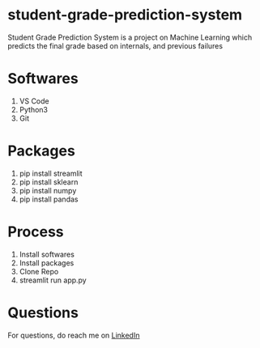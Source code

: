 # student-grade-prediction-system
Student Grade Prediction System is a project on Machine Learning which predicts the final grade based on internals, and previous failures

# Softwares
1. VS Code
2. Python3
3. Git

# Packages
1. pip install streamlit
2. pip install sklearn
3. pip install numpy
4. pip install pandas

# Process
1. Install softwares
2. Install packages
3. Clone Repo
4. streamlit run app.py

# Questions
For questions, do reach me on <a href="https://linkedin.com/in/MadhuPIoT">LinkedIn</a>

